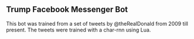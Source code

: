 ## Trump Facebook Messenger Bot

This bot was trained from a set of tweets by @theRealDonald from 2009 till present. The tweets were trained with a char-rnn using Lua.


